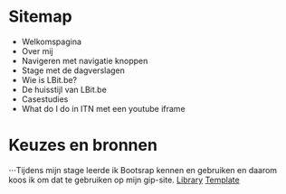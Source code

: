 # Sitemap
* Welkomspagina
* Over mij
* Navigeren met navigatie knoppen
* Stage met de dagverslagen
* Wie is LBit.be?
* De huisstijl van LBit.be
* Casestudies
* What do I do in ITN met een youtube iframe

# Keuzes en bronnen
⋅⋅⋅Tijdens mijn stage leerde ik Bootsrap kennen en gebruiken en daarom koos ik om dat te gebruiken op mijn gip-site.
[Library](http://getbootstrap.com/ "Bootstrap's Homepage")
[Template](http://getbootstrap.com/ "Agency template")
